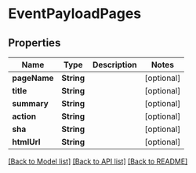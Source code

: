 # EventPayloadPages

## Properties
Name | Type | Description | Notes
------------ | ------------- | ------------- | -------------
**pageName** | **String** |  | [optional] 
**title** | **String** |  | [optional] 
**summary** | **String** |  | [optional] 
**action** | **String** |  | [optional] 
**sha** | **String** |  | [optional] 
**htmlUrl** | **String** |  | [optional] 

[[Back to Model list]](../README.md#documentation-for-models) [[Back to API list]](../README.md#documentation-for-api-endpoints) [[Back to README]](../README.md)


